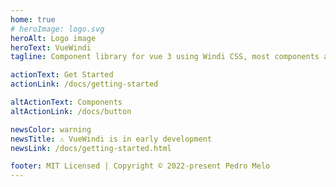 ```yaml
---
home: true
# heroImage: logo.svg
heroAlt: Logo image
heroText: VueWindi
tagline: Component library for vue 3 using Windi CSS, most components are using daisyUI styles.

actionText: Get Started
actionLink: /docs/getting-started

altActionText: Components
altActionLink: /docs/button

newsColor: warning
newsTitle: ⚠ VueWindi is in early development
newsLink: /docs/getting-started.html

footer: MIT Licensed | Copyright © 2022-present Pedro Melo
---
```


